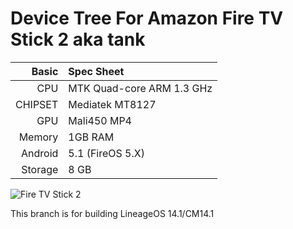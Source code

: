Device Tree For Amazon Fire TV Stick 2 aka tank
================================

Basic   | Spec Sheet
-------:|:--------------------------------------------------
CPU     | MTK Quad-core ARM 1.3 GHz
CHIPSET | Mediatek MT8127
GPU     | Mali450 MP4
Memory  | 1GB RAM
Android | 5.1 (FireOS 5.X)
Storage | 8 GB

![Fire TV Stick 2](https://i.blogs.es/7b5a8c/firetvstickbasic/450_1000.jpg "Fire TV Stick 2")

This branch is for building LineageOS 14.1/CM14.1
